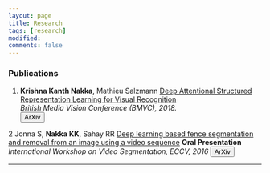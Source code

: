 ```yaml
---
layout: page
title: Research
tags: [research]
modified: 
comments: false
---
```


### Publications

1. **Krishna Kanth Nakka**, Mathieu Salzmann 
[Deep Attentional Structured Representation Learning for Visual Recognition]()    
*British Media Vision Conference (BMVC), 2018.*  
[<button type="button" class="btn btn-info">ArXiv</button>](https://arxiv.org/abs/1805.05389)


2 Jonna S, **Nakka KK**, Sahay RR
[Deep learning based fence segmentation and removal from an image using a video sequence]()
**Oral Presentation**  
*International Workshop on Video Segmentation, ECCV, 2016*
[<button type="button" class="btn btn-info">ArXiv</button>](https://arxiv.org/abs/1609.07727)

 
-----

